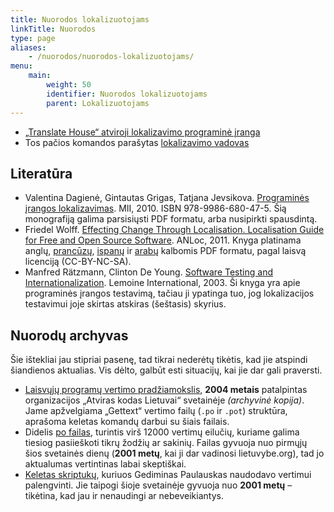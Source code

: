 ```yaml
---
title: Nuorodos lokalizuotojams
linkTitle: Nuorodos
type: page
aliases:
    - /nuorodos/nuorodos-lokalizuotojams/
menu:
    main:
        weight: 50
        identifier: Nuorodos lokalizuotojams
        parent: Lokalizuotojams
---
```


* [„Translate House“ atviroji lokalizavimo programinė įranga](http://translatehouse.org/)
* Tos pačios komandos parašytas [lokalizavimo vadovas](https://docs.translatehouse.org/projects/localization-guide/en/latest/)

Literatūra
----------

* Valentina Dagienė, Gintautas Grigas, Tatjana
  Jevsikova. [Programinės įrangos lokalizavimas](<Programinės įrangos lokalizavimas (MII 2010).pdf>). MII, 2010. ISBN
  978-9986-680-47-5. Šią monografiją galima parsisiųsti PDF formatu, arba nusipirkti spausdintą.
* Friedel
  Wolff. [Effecting Change Through Localisation. Localisation Guide for Free and Open Source Software](<FOSS l10n guide - 20110214-en.pdf>).
  ANLoc, 2011. Knyga platinama
  anglų, [prancūzų](<FOSS l10n guide - 20110214-fr.pdf>), [ispanų](<FOSS l10n guide - 20120512-es_0.pdf>)
  ir [arabų](<FOSS l10n guide - 20110214-ar.pdf>) kalbomis PDF formatu, pagal laisvą licenciją (CC-BY-NC-SA).
* Manfred Rätzmann, Clinton De
  Young. [Software Testing and Internationalization](<Software Testing and Internationalization (2003).pdf>). Lemoine
  International, 2003. Ši knyga yra apie programinės įrangos testavimą, tačiau ji ypatinga tuo, jog lokalizacijos
  testavimui joje skirtas atskiras (šeštasis) skyrius.

Nuorodų archyvas
----------------

Šie ištekliai jau stipriai pasenę, tad tikrai nederėtų tikėtis, kad jie atspindi šiandienos aktualias. Vis dėlto, galbūt
esti situacijų, kai jie dar gali praversti.

* [Laisvųjų programų vertimo pradžiamokslis](http://web.archive.org/web/20070217113704/http://www.akl.lt/skaitykla/dokumentacija/?doc=vertimas.html),
  **2004 metais** patalpintas organizacijos „Atviras kodas Lietuvai“ svetainėje _(archyvinė kopija)_. Jame apžvelgiama
  „Gettext“ vertimo failų (`.po` ir `.pot`) struktūra, aprašoma keletas komandų darbui su šiais failais.
* Didelis [po failas](liet.po.gz), turintis virš 12000 vertimų eilučių, kuriame galima tiesiog pasiieškoti tikrų žodžių
  ar sakinių. Failas gyvuoja nuo pirmųjų šios svetainės dienų (**2001 metų**, kai ji dar vadinosi lietuvybe.org), tad
  jo aktualumas vertintinas labai skeptiškai.  
* [Keletas skriptukų](potools.tar.gz), kuriuos Gediminas Paulauskas naudodavo vertimui palengvinti. Jie taipogi šioje
  svetainėje gyvuoja nuo **2001 metų** – tikėtina, kad jau ir nenaudingi ar nebeveikiantys.
